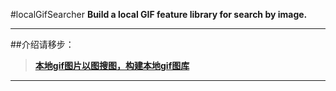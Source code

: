 #localGifSearcher
**Build a local GIF feature library for search by image.**
***
##介绍请移步：  
>[**本地gif图片以图搜图，构建本地gif图库**](https://blog.csdn.net/alongname/article/details/123337853)
***
